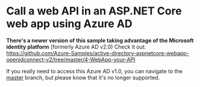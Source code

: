 # Call a web API in an ASP.NET Core web app using Azure AD

**There's a newer version of this sample taking advantage of the Microsoft identity platform** (formerly Azure AD v2.0)
Check it out: https://github.com/Azure-Samples/active-directory-aspnetcore-webapp-openidconnect-v2/tree/master/4-WebApp-your-API

If you really need to access this Azure AD v1.0, you can navigate to the [master](https://github.com/Azure-Samples/active-directory-dotnet-webapp-webapi-openidconnect-aspnetcore/tree/master) branch, but please know that it's no longer supported.
